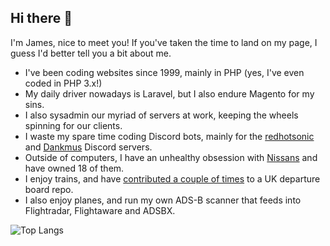 ## Hi there 👋

I'm James, nice to meet you! If you've taken the time to land on my page, I guess I'd better tell you a bit about me.

- I've been coding websites since 1999, mainly in PHP (yes, I've even coded in PHP 3.x!)
- My daily driver nowadays is Laravel, but I also endure Magento for my sins.
- I also sysadmin our myriad of servers at work, keeping the wheels spinning for our clients.
- I waste my spare time coding Discord bots, mainly for the [redhotsonic](https://redhotsonic.com) and [Dankmus](https://dannkm.us) Discord servers.
- Outside of computers, I have an unhealthy obsession with [Nissans](https://www.calamityjames.co.uk/my-cars/tag/nissan) and have owned 18 of them.
- I enjoy trains, and have [contributed a couple of times](https://github.com/chrisys/train-departure-display) to a UK departure board repo.
- I also enjoy planes, and run my own ADS-B scanner that feeds into Flightradar, Flightaware and ADSBX.

![Top Langs](https://github-readme-stats-amber-five-62.vercel.app/api/top-langs/?username=CalamityJames&layout=compact)
